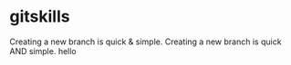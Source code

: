 # gitskills
Creating a new branch is quick & simple.
Creating a new branch is quick AND simple.
hello
